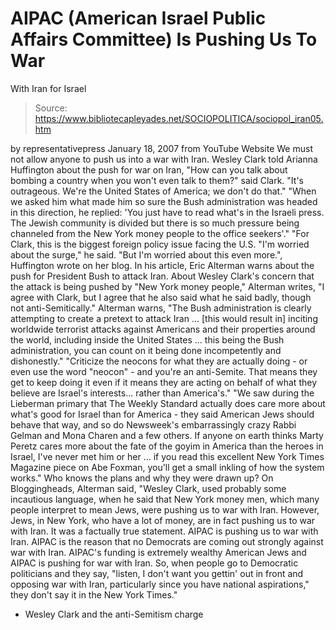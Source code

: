 # AIPAC (American Israel Public Affairs Committee) Is Pushing Us To War 
With Iran for Israel

> Source: https://www.bibliotecapleyades.net/SOCIOPOLITICA/sociopol_iran05.htm

by
representativepress
January 18, 2007
from
YouTube Website
We must not allow anyone to push us into a war with Iran.
Wesley Clark told Arianna Huffington about the push for war on Iran,
"How
can you talk about bombing a country when you won't even talk to them?" said
Clark. "It's outrageous. We're the United States of America; we don't do
that."
"When we asked him what made him so sure the Bush administration was headed
in this direction, he replied: 'You just have to read what's in the Israeli
press. The Jewish community is divided but there is so much pressure being
channeled from the New York money people to the office seekers'."
"For Clark, this is the biggest foreign policy issue facing the U.S. "I'm
worried about the surge," he said. "But I'm worried about this even more.",
Huffington wrote on her blog.
In his article, Eric Alterman warns about the push for President Bush to
attack Iran. About Wesley Clark's concern that the attack is being pushed by
"New York money people," Alterman writes,
"I agree with Clark, but I agree
that he also said what he said badly, though not anti-Semitically."
Alterman warns,
"The Bush administration is clearly attempting to create a
pretext to attack Iran ... [this would result in] inciting worldwide
terrorist attacks against Americans and their properties around the world,
including inside the United States ... this being the Bush administration,
you can count on it being done incompetently and dishonestly."
"Criticize the neocons for what they are actually doing - or even use the
word "neocon" - and you're an anti-Semite. That means they get to keep
doing it even if it means they are acting on behalf of what they believe are
Israel's interests... rather than America's."
"We saw during the Lieberman primary that
The Weekly Standard actually does
care more about what's good for Israel than for America - they said
American Jews should behave that way, and so do Newsweek's embarrassingly
crazy Rabbi Gelman and Mona Charen and a few others.
If anyone on earth
thinks Marty Peretz cares more about the fate of the goyim in America than
the heroes in Israel, I've never met him or her ... if you read this
excellent New York Times Magazine piece on Abe Foxman, you'll get a small
inkling of how the system works."
Who knows the plans and why they were drawn up?
On Bloggingheads, Alterman said,
"Wesley Clark, used probably some incautious
language, when he said that New York money men, which many people
interpret to mean Jews, were pushing us to war with Iran.
However, Jews,
in New York, who have a lot of money, are in fact pushing us to war with
Iran. It was a factually true statement.
AIPAC is pushing us to war with
Iran.
AIPAC is the reason that no Democrats are
coming out strongly against war with Iran. AIPAC's funding is extremely
wealthy American Jews and AIPAC is pushing for war with Iran.
So, when
people go to Democratic politicians and they say,
"listen, I don't want
you gettin' out in front and opposing war with Iran, particularly since
you have national aspirations," they don't say it in the New York
Times."
- Wesley Clark and the anti-Semitism
charge

